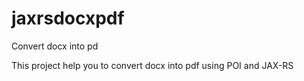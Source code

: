 # jaxrsdocxpdf
Convert docx into pd

This project help you to convert docx into pdf using POI and JAX-RS

